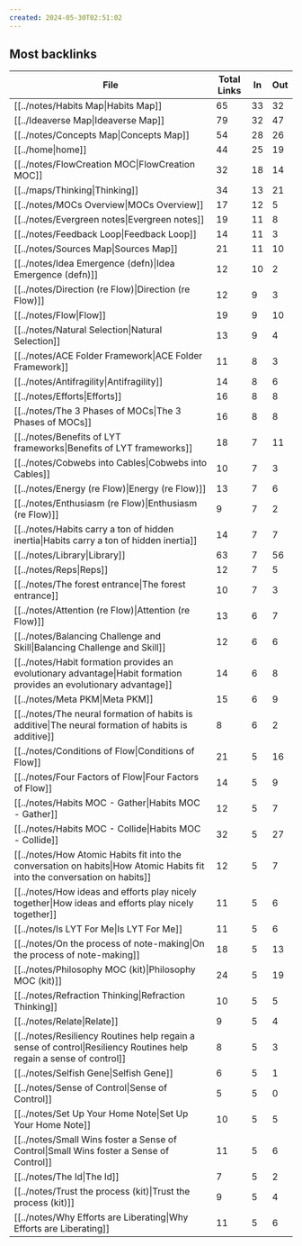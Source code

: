 ```yaml
---
created: 2024-05-30T02:51:02
---
```

## Most backlinks
| File                                                                                                                      | Total Links | In | Out |
| ------------------------------------------------------------------------------------------------------------------------- | ----------- | -- | --- |
| [[../notes/Habits Map\|Habits Map]]                                                                                       | 65          | 33 | 32  |
| [[../Ideaverse Map\|Ideaverse Map]]                                                                                       | 79          | 32 | 47  |
| [[../notes/Concepts Map\|Concepts Map]]                                                                                   | 54          | 28 | 26  |
| [[../home\|home]]                                                                                                         | 44          | 25 | 19  |
| [[../notes/FlowCreation MOC\|FlowCreation MOC]]                                                                           | 32          | 18 | 14  |
| [[../maps/Thinking\|Thinking]]                                                                                            | 34          | 13 | 21  |
| [[../notes/MOCs Overview\|MOCs Overview]]                                                                                 | 17          | 12 | 5   |
| [[../notes/Evergreen notes\|Evergreen notes]]                                                                             | 19          | 11 | 8   |
| [[../notes/Feedback Loop\|Feedback Loop]]                                                                                 | 14          | 11 | 3   |
| [[../notes/Sources Map\|Sources Map]]                                                                                     | 21          | 11 | 10  |
| [[../notes/Idea Emergence (defn)\|Idea Emergence (defn)]]                                                                 | 12          | 10 | 2   |
| [[../notes/Direction (re Flow)\|Direction (re Flow)]]                                                                     | 12          | 9  | 3   |
| [[../notes/Flow\|Flow]]                                                                                                   | 19          | 9  | 10  |
| [[../notes/Natural Selection\|Natural Selection]]                                                                         | 13          | 9  | 4   |
| [[../notes/ACE Folder Framework\|ACE Folder Framework]]                                                                   | 11          | 8  | 3   |
| [[../notes/Antifragility\|Antifragility]]                                                                                 | 14          | 8  | 6   |
| [[../notes/Efforts\|Efforts]]                                                                                             | 16          | 8  | 8   |
| [[../notes/The 3 Phases of MOCs\|The 3 Phases of MOCs]]                                                                   | 16          | 8  | 8   |
| [[../notes/Benefits of LYT frameworks\|Benefits of LYT frameworks]]                                                       | 18          | 7  | 11  |
| [[../notes/Cobwebs into Cables\|Cobwebs into Cables]]                                                                     | 10          | 7  | 3   |
| [[../notes/Energy (re Flow)\|Energy (re Flow)]]                                                                           | 13          | 7  | 6   |
| [[../notes/Enthusiasm (re Flow)\|Enthusiasm (re Flow)]]                                                                   | 9           | 7  | 2   |
| [[../notes/Habits carry a ton of hidden inertia\|Habits carry a ton of hidden inertia]]                                   | 14          | 7  | 7   |
| [[../notes/Library\|Library]]                                                                                             | 63          | 7  | 56  |
| [[../notes/Reps\|Reps]]                                                                                                   | 12          | 7  | 5   |
| [[../notes/The forest entrance\|The forest entrance]]                                                                     | 10          | 7  | 3   |
| [[../notes/Attention (re Flow)\|Attention (re Flow)]]                                                                     | 13          | 6  | 7   |
| [[../notes/Balancing Challenge and Skill\|Balancing Challenge and Skill]]                                                 | 12          | 6  | 6   |
| [[../notes/Habit formation provides an evolutionary advantage\|Habit formation provides an evolutionary advantage]]       | 14          | 6  | 8   |
| [[../notes/Meta PKM\|Meta PKM]]                                                                                           | 15          | 6  | 9   |
| [[../notes/The neural formation of habits is additive\|The neural formation of habits is additive]]                       | 8           | 6  | 2   |
| [[../notes/Conditions of Flow\|Conditions of Flow]]                                                                       | 21          | 5  | 16  |
| [[../notes/Four Factors of Flow\|Four Factors of Flow]]                                                                   | 14          | 5  | 9   |
| [[../notes/Habits MOC - Gather\|Habits MOC - Gather]]                                                                     | 12          | 5  | 7   |
| [[../notes/Habits MOC - Collide\|Habits MOC - Collide]]                                                                   | 32          | 5  | 27  |
| [[../notes/How Atomic Habits fit into the conversation on habits\|How Atomic Habits fit into the conversation on habits]] | 12          | 5  | 7   |
| [[../notes/How ideas and efforts play nicely together\|How ideas and efforts play nicely together]]                       | 11          | 5  | 6   |
| [[../notes/Is LYT For Me\|Is LYT For Me]]                                                                                 | 11          | 5  | 6   |
| [[../notes/On the process of note-making\|On the process of note-making]]                                                 | 18          | 5  | 13  |
| [[../notes/Philosophy MOC (kit)\|Philosophy MOC (kit)]]                                                                   | 24          | 5  | 19  |
| [[../notes/Refraction Thinking\|Refraction Thinking]]                                                                     | 10          | 5  | 5   |
| [[../notes/Relate\|Relate]]                                                                                               | 9           | 5  | 4   |
| [[../notes/Resiliency Routines help regain a sense of control\|Resiliency Routines help regain a sense of control]]       | 8           | 5  | 3   |
| [[../notes/Selfish Gene\|Selfish Gene]]                                                                                   | 6           | 5  | 1   |
| [[../notes/Sense of Control\|Sense of Control]]                                                                           | 5           | 5  | 0   |
| [[../notes/Set Up Your Home Note\|Set Up Your Home Note]]                                                                 | 10          | 5  | 5   |
| [[../notes/Small Wins foster a Sense of Control\|Small Wins foster a Sense of Control]]                                   | 11          | 5  | 6   |
| [[../notes/The Id\|The Id]]                                                                                               | 7           | 5  | 2   |
| [[../notes/Trust the process (kit)\|Trust the process (kit)]]                                                             | 9           | 5  | 4   |
| [[../notes/Why Efforts are Liberating\|Why Efforts are Liberating]]                                                       | 11          | 5  | 6   |

